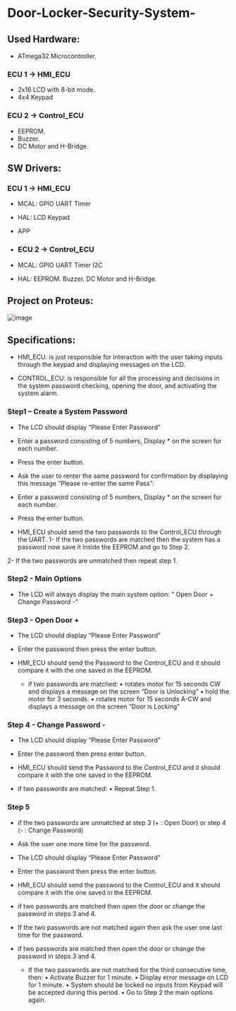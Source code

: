 # Door-Locker-Security-System-

## Used Hardware:
- ATmega32 Microcontroller.
  
### ECU 1 -> HMI_ECU
- 2x16 LCD with 8-bit mode.
- 4x4 Keypad

### ECU 2 -> Control_ECU
- EEPROM.
- Buzzer.
- DC Motor and H-Bridge.

## SW Drivers:
### ECU 1 -> HMI_ECU
- MCAL:
GPIO
UART
Timer

- HAL:
LCD
Keypad

- APP

- ### ECU 2 -> Control_ECU
- MCAL:
GPIO
UART
Timer
I2C

- HAL:
EEPROM.
Buzzer.
DC Motor and H-Bridge.



## Project on Proteus: 
![image](https://github.com/EsraaKhaledMostafa/Door-Locker-Security-System-/assets/87395019/0a1cfedb-ad2b-47ba-92ed-26ef81756284)


## Specifications:
- HMI_ECU: is just responsible for interaction with the user taking inputs through the keypad and displaying messages on the LCD.

- CONTROL_ECU: is responsible for all the processing and decisions in the system password
checking, opening the door, and activating the system alarm.

### Step1 – Create a System Password
- The LCD should display “Please Enter Password” 
- Enter a password consisting of 5 numbers, Display * on the screen for each number.
- Press the enter button.
- Ask the user to renter the same password for confirmation by displaying this message
“Please re-enter the same Pass”:
- Enter a password consisting of 5 numbers, Display * on the screen for each number.
- Press the enter button.
  
- HMI_ECU should send the two passwords to the Control_ECU through the UART.
  1- If the two passwords are matched then the system has a password now save it
inside the EEPROM and go to Step 2.

 2- If the two passwords are unmatched then repeat step 1.
 
### Step2 - Main Options
- The LCD will always display the main system option: " Open Door + Change Password -"

### Step3 - Open Door +
- The LCD should display “Please Enter Password” 
- Enter the password then press the enter button.
  
- HMI_ECU should send the Password to the Control_ECU and it should compare it
with the one saved in the EEPROM.

  - if two passwords are matched:
• rotates motor for 15 seconds CW and displays a message on the screen
“Door is Unlocking”
• hold the motor for 3 seconds.
• rotates motor for 15 seconds A-CW and displays a message on the screen
“Door is Locking”

### Step 4 - Change Password -
- The LCD should display “Please Enter Password”
- Enter the password then press enter button.
- HMI_ECU should send the Password to the Control_ECU and it should compare it
with the one saved in the EEPROM.

- if two passwords are matched:
• Repeat Step 1.

### Step 5
- if the two passwords are unmatched at step 3 (+ : Open Door) or step 4 (- : Change
Password)
- Ask the user one more time for the password.
- The LCD should display “Please Enter Password” 
- Enter the password then press the enter button.
- HMI_ECU should send the password to the Control_ECU and it should compare it
with the one saved in the EEPROM.

- if two passwords are matched then open the door or change the password in steps
3 and 4.
  
- If the two passwords are not matched again then ask the user one last time for the
password.

- if two passwords are matched then open the door or change the password in steps
3 and 4.

  - If the two passwords are not matched for the third consecutive time, then:
• Activate Buzzer for 1 minute.
• Display error message on LCD for 1 minute.
• System should be locked no inputs from Keypad will be accepted during
this period.
• Go to Step 2 the main options again.


